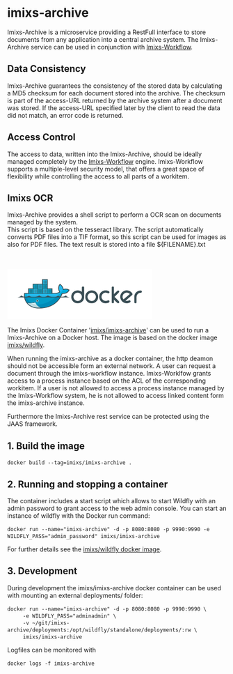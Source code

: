 # imixs-archive

Imixs-Archive is a microservice providing a RestFull interface to store documents from any application into a central archive system.
The Imixs-Archive service can be used in conjunction with [Imixs-Workflow](http://www.imixs.org).


## Data Consistency 

Imixs-Archive guarantees the consistency of the stored data by calculating a MD5 checksum for each document stored into the archive. The checksum is part of the access-URL returned by the archive system after a document was stored. If the access-URL specified later by the client to read the data did not match, an error code is returned. 


## Access Control
The access to data, written into the Imixs-Archive, should be ideally managed completely by the [Imixs-Workflow](http://www.imixs.org) engine. Imixs-Workflow supports a multiple-level security model, that offers a great space of flexibility while controlling the access to all parts of a workitem. 


## Imixs OCR

Imixs-Archive provides a shell script to perform a OCR scan on documents managed by the system.  
This script is based on the tesseract library. The script automatically converts PDF files into a TIF format, so this 
script can be used for images as also for PDF files.  The text result is stored into a file ${FILENAME}.txt



<br /><br /><img src="small_h-trans.png" />


The Imixs Docker Container '[imixs/imixs-archive](https://github.com/imixs-docker/imixs-archive)' can be used to run a Imixs-Archive on a Docker host. The image is based on the docker image [imixs/wildfly](https://hub.docker.com/r/imixs/wildfly/).

When running the imixs-archive as a docker container, the http deamon should not be accessible form an external network. A user can request a document through the imixs-workflow instance. Imixs-Worklfow grants access to a process instance based on the ACL of the corresponding workitem. If a user is not allowed to access a process instance managed by the Imixs-Workflow system, he is not allowed to access linked content form the imixs-archive instance.

Furthermore the Imixs-Archive rest service can be protected using the JAAS framework. 


## 1. Build the image

	docker build --tag=imixs/imixs-archive .

## 2. Running and stopping a container
The container includes a start script which allows to start Wildfly with an admin password to grant access to the web admin console. You can start an instance of wildfly with the Docker run command:

    docker run --name="imixs-archive" -d -p 8080:8080 -p 9990:9990 -e WILDFLY_PASS="admin_password" imixs/imixs-archive
    
For further details see the [imixs/wildfly docker image](https://hub.docker.com/r/imixs/wildfly/).



## 3. Development

During development the imixs/imixs-archive docker container can be used with mounting an external deployments/ folder:

	docker run --name="imixs-archive" -d -p 8080:8080 -p 9990:9990 \
         -e WILDFLY_PASS="adminadmin" \
         -v ~/git/imixs-archive/deployments:/opt/wildfly/standalone/deployments/:rw \
         imixs/imixs-archive

Logfiles can be monitored with 

	docker logs -f imixs-archive



